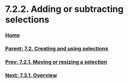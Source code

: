 # 7.2.2. Adding or subtracting selections

### [Home](./00-home.md)
### [Parent: 7.2. Creating and using selections](./07-02-00-creating-and-using-selections.md)
### [Prev: 7.2.1. Moving or resizing a selection](./07-02-01-moving-or-resizing-a-selection.md)
### [Next: 7.3.1. Overview](./07-03-01-overview.md)
